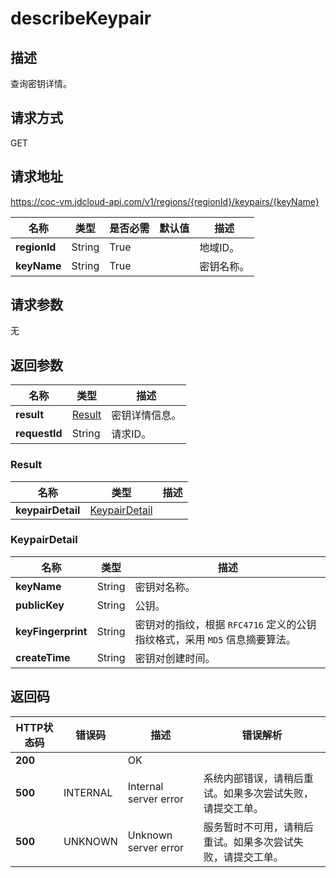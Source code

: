 # describeKeypair


## 描述
查询密钥详情。


## 请求方式
GET

## 请求地址
https://coc-vm.jdcloud-api.com/v1/regions/{regionId}/keypairs/{keyName}

|名称|类型|是否必需|默认值|描述|
|---|---|---|---|---|
|**regionId**|String|True| |地域ID。|
|**keyName**|String|True| |密钥名称。|

## 请求参数
无


## 返回参数
|名称|类型|描述|
|---|---|---|
|**result**|[Result](describeKeypair#result)|密钥详情信息。|
|**requestId**|String|请求ID。|

### <div id="Result">Result</div>
|名称|类型|描述|
|---|---|---|
|**keypairDetail**|[KeypairDetail](describeKeypair#Keypairdetail)| |
### <div id="KeypairDetail">KeypairDetail</div>
|名称|类型|描述|
|---|---|---|
|**keyName**|String|密钥对名称。|
|**publicKey**|String|公钥。|
|**keyFingerprint**|String|密钥对的指纹，根据 `RFC4716` 定义的公钥指纹格式，采用 `MD5` 信息摘要算法。|
|**createTime**|String|密钥对创建时间。|

## 返回码
|HTTP状态码|错误码|描述|错误解析|
|---|---|---|---|
|**200**||OK||
|**500**|INTERNAL|Internal server error|系统内部错误，请稍后重试。如果多次尝试失败，请提交工单。|
|**500**|UNKNOWN|Unknown server error|服务暂时不可用，请稍后重试。如果多次尝试失败，请提交工单。|
